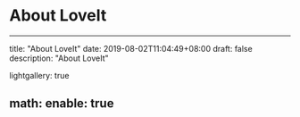 # About LoveIt

---
title: "About LoveIt"
date: 2019-08-02T11:04:49+08:00
draft: false
description: "About LoveIt"

lightgallery: true

math:
  enable: true
---

